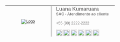 <table style="width:450px;height:100px;font-size:9pt;font-family:calibri,sans-serif">
    <tbody>
        <tr>
            <td style="width:133px;text-align: center;border-right: 2px solid #7C7B7B;">
                <a href="http://librecode.coop/">
                    <img alt="Logo" src="https://i.ibb.co/TYQc5xG/logo.png">
                </a>
            </td>
            <td style="width:181px;vertical-align:middle;padding-left: 15px;">
                <span style="font-size:16px;font-weight:bold;color:#7C7B7B;padding-bottom:10px;line-height:17px">
                    Luana Kumaruara
                </span>
                <br>
                <span style="font-size:12px;font-weight:bold;color:#7C7B7B;padding-bottom:10px;line-height:16px;">
                    SAC - Atendimento ao cliente
                </span>
                <br>
                <br>
                <a href="tel:+559922222222" style="color:#7C7B7B;text-decoration: none;">
                    +55 (99) 2222-2222
                </a>
                <br>
                <br>
                <a href="http://librecode.coop/" target="_blank">
                    <img src="https://i.ibb.co/JqmCCzf/home.png" width="20"
                        height="20" alt="Site"></a><span>&nbsp;</span><a href="https://br.linkedin.com/company/lyseontech"
                    target="_blank"><img src="https://i.ibb.co/wLPN1Cd/linkedin.png" width="20"
                        height="20" alt="Linkedin"></a><span>&nbsp;</span><a href="https://twitter.com/lyseontech"
                         target="_blank"><img src="https://i.ibb.co/Lt5wD0W/twitter.png" width="20"
                        height="20" alt="Twitter"></a><span>&nbsp;</span><a href="https://www.instagram.com/lyseontech/"
                    target="_blank"><img src="https://i.ibb.co/dW7czrb/insta.png" width="20"
                        height="20" alt="Instagram"></a><span>&nbsp;</span><a href="https://github.com/LyseonTech" target="_blank"><img
                        src="https://i.ibb.co/mHJ2Y1N/github.png" width="20" height="20" alt="Github"></a><span>&nbsp;</span><a
                    href="https://t.me/LibreCodeCoop" target="_blank"><img src="https://i.ibb.co/vz5snK0/telegram.png"
                        width="20" height="20" alt="Telegram">
                </a>
            </td>
        </tr>
    </tbody>
</table>
